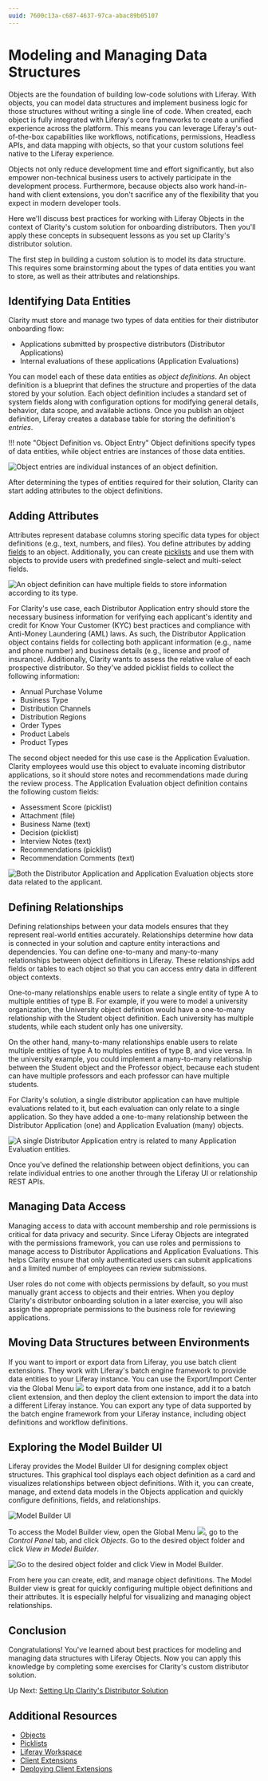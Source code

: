 ```yaml
---
uuid: 7600c13a-c687-4637-97ca-abac89b05107
---
```

# Modeling and Managing Data Structures

<!--TASK: improve intro-->

Objects are the foundation of building low-code solutions with Liferay. With objects, you can model data structures and implement business logic for those structures without writing a single line of code. When created, each object is fully integrated with Liferay's core frameworks to create a unified experience across the platform. This means you can leverage Liferay's out-of-the-box capabilities like workflows, notifications, permissions, Headless APIs, and data mapping with objects, so that your custom solutions feel native to the Liferay experience.

Objects not only reduce development time and effort significantly, but also empower non-technical business users to actively participate in the development process. Furthermore, because objects also work hand-in-hand with client extensions, you don't sacrifice any of the flexibility that you expect in modern developer tools.

<!--TASK: Add diagram for modeling 'data structures'-->

Here we'll discuss best practices for working with Liferay Objects in the context of Clarity's custom solution for onboarding distributors. Then you'll apply these concepts in subsequent lessons as you set up Clarity's distributor solution.

The first step in building a custom solution is to model its data structure. This requires some brainstorming about the types of data entities you want to store, as well as their attributes and relationships.

## Identifying Data Entities

Clarity must store and manage two types of data entities for their distributor onboarding flow:

* Applications submitted by prospective distributors (Distributor Applications)
* Internal evaluations of these applications (Application Evaluations)

You can model each of these data entities as *object definitions*. An object definition is a blueprint that defines the structure and properties of the data stored by your solution. Each object definition includes a standard set of system fields along with configuration options for modifying general details, behavior, data scope, and available actions. Once you publish an object definition, Liferay creates a database table for storing the definition's *entries*.

!!! note "Object Definition vs. Object Entry"
    Object definitions specify types of data entities, while object entries are instances of those data entities.

![Object entries are individual instances of an object definition.](./modeling-and-managing-data-structures/images/01.png)

After determining the types of entities required for their solution, Clarity can start adding attributes to the object definitions.

## Adding Attributes

Attributes represent database columns storing specific data types for object definitions (e.g., text, numbers, and files). You define attributes by adding [fields](https://learn.liferay.com/en/w/dxp/building-applications/objects/creating-and-managing-objects/fields) to an object. Additionally, you can create [picklists](https://learn.liferay.com/w/dxp/liferay-development/objects/picklists) and use them with objects to provide users with predefined single-select and multi-select fields.

<!--TASK: Introduce picklists.-->

![An object definition can have multiple fields to store information according to its type.](./modeling-and-managing-data-structures/images/02.png)

For Clarity's use case, each Distributor Application entry should store the necessary business information for verifying each applicant's identity and credit for Know Your Customer (KYC) best practices and compliance with Anti-Money Laundering (AML) laws. As such, the Distributor Application object contains fields for collecting both applicant information (e.g., name and phone number) and business details (e.g., license and proof of insurance). Additionally, Clarity wants to assess the relative value of each prospective distributor. So they've added picklist fields to collect the following information:

* Annual Purchase Volume
* Business Type
* Distribution Channels
* Distribution Regions
* Order Types
* Product Labels
* Product Types

The second object needed for this use case is the Application Evaluation. Clarity employees would use this object to evaluate incoming distributor applications, so it should store notes and recommendations made during the review process. The Application Evaluation object definition contains the following custom fields:

* Assessment Score (picklist)
* Attachment (file)
* Business Name (text)
* Decision (picklist)
* Interview Notes (text)
* Recommendations (picklist)
* Recommendation Comments (text)

<!--TASK: Maybe reevaluate how this information is presented. It feels strange to list only the picklists for distributor application while listing all of the fields for the application evaluation object.-->

![Both the Distributor Application and Application Evaluation objects store data related to the applicant.](./modeling-and-managing-data-structures/images/03.png)

## Defining Relationships

Defining relationships between your data models ensures that they represent real-world entities accurately. Relationships determine how data is connected in your solution and capture entity interactions and dependencies. You can define one-to-many and many-to-many relationships between object definitions in Liferay. These relationships add fields or tables to each object so that you can access entry data in different object contexts.

One-to-many relationships enable users to relate a single entity of type A to multiple entities of type B. For example, if you were to model a university organization, the University object definition would have a one-to-many relationship with the Student object definition. Each university has multiple students, while each student only has one university.

On the other hand, many-to-many relationships enable users to relate multiple entities of type A to multiples entities of type B, and vice versa. In the university example, you could implement a many-to-many relationship between the Student object and the Professor object, because each student can have multiple professors and each professor can have multiple students.

For Clarity's solution, a single distributor application can have multiple evaluations related to it, but each evaluation can only relate to a single application. So they have added a one-to-many relationship between the Distributor Application (one) and Application Evaluation (many) objects.

![A single Distributor Application entry is related to many Application Evaluation entities.](./modeling-and-managing-data-structures/images/04.png)

<!--TODO: Image above should probably have multiple Application Evaluations to better visualize the one-to-many relationship-->

Once you've defined the relationship between object definitions, you can relate individual entries to one another through the Liferay UI or relationship REST APIs.

## Managing Data Access

Managing access to data with account membership and role permissions is critical for data privacy and security. Since Liferay Objects are integrated with the permissions framework, you can use roles and permissions to manage access to Distributor Applications and Application Evaluations. This helps Clarity ensure that only authenticated users can submit applications and a limited number of employees can review submissions.

<!--TASK: ![]() -->

User roles do not come with objects permissions by default, so you must manually grant access to objects and their entries. When you deploy Clarity's distributor onboarding solution in a later exercise, you will also assign the appropriate permissions to the business role for reviewing applications.

## Moving Data Structures between Environments

If you want to import or export data from Liferay, you use batch client extensions. They work with Liferay's batch engine framework to provide data entities to your Liferay instance. You can use the Export/Import Center via the Global Menu ![](../../images/icon-applications-menu.png) to export data from one instance, add it to a batch client extension, and then deploy the client extension to import the data into a different Liferay instance.
You can export any type of data supported by the batch engine framework from your Liferay instance, including object definitions and workflow definitions.

## Exploring the Model Builder UI

Liferay provides the Model Builder UI for designing complex object structures. This graphical tool displays each object definition as a card and visualizes relationships between object definitions. With it, you can create, manage, and extend data models in the Objects application and quickly configure definitions, fields, and relationships.

![Model Builder UI](./modeling-and-managing-data-structures/images/05.png)

To access the Model Builder view, open the Global Menu ![](../../images/icon-applications-menu.png), go to the *Control Panel* tab, and click *Objects*. Go to the desired object folder and click *View in Model Builder*.

![Go to the desired object folder and click View in Model Builder.](./modeling-and-managing-data-structures/images/06.png)

From here you can create, edit, and manage object definitions. The Model Builder view is great for quickly configuring multiple object definitions and their attributes. It is especially helpful for visualizing and managing object relationships.

## Conclusion

Congratulations! You've learned about best practices for modeling and managing data structures with Liferay Objects. Now you can apply this knowledge by completing some exercises for Clarity's custom distributor solution.

Up Next: [Setting Up Clarity's Distributor Solution](./setting-up-claritys-distributor-solution.md)

## Additional Resources

* [Objects](https://learn.liferay.com/w/dxp/liferay-development/objects)
* [Picklists](https://learn.liferay.com/w/dxp/liferay-development/objects/picklists)
* [Liferay Workspace](https://learn.liferay.com/web/guest/w/dxp/building-applications/tooling/liferay-workspace)
* [Client Extensions](https://learn.liferay.com/w/dxp/liferay-development/building-applications/client-extensions)
* [Deploying Client Extensions](https://learn.liferay.com/w/dxp/building-applications/client-extensions/working-with-client-extensions#deploying-to-your-liferay-instance)